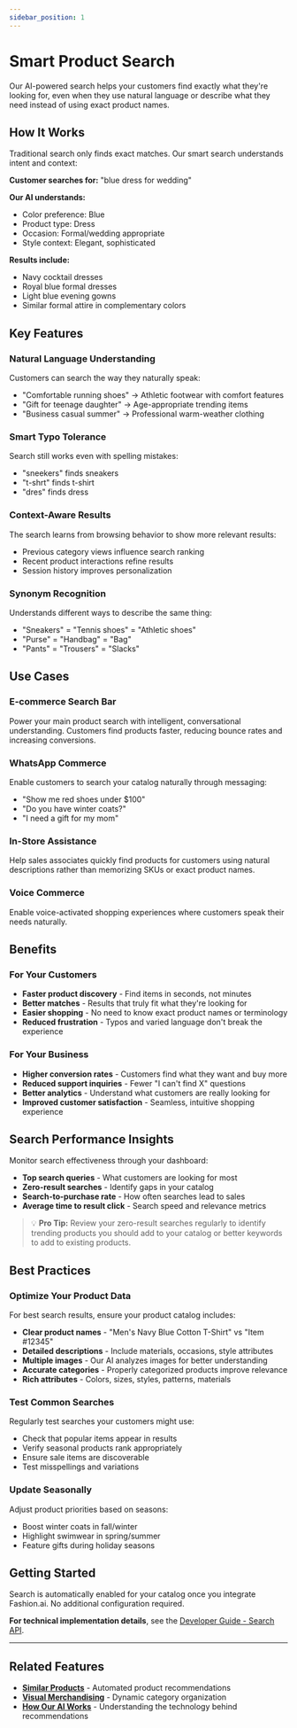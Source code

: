 ```yaml
---
sidebar_position: 1
---
```


# Smart Product Search

Our AI-powered search helps your customers find exactly what they're looking for, even when they use natural language or describe what they need instead of using exact product names.

## How It Works

Traditional search only finds exact matches. Our smart search understands intent and context:

**Customer searches for:** "blue dress for wedding"

**Our AI understands:**
- Color preference: Blue
- Product type: Dress
- Occasion: Formal/wedding appropriate
- Style context: Elegant, sophisticated

**Results include:**
- Navy cocktail dresses
- Royal blue formal dresses
- Light blue evening gowns
- Similar formal attire in complementary colors

## Key Features

### Natural Language Understanding

Customers can search the way they naturally speak:
- "Comfortable running shoes" → Athletic footwear with comfort features
- "Gift for teenage daughter" → Age-appropriate trending items
- "Business casual summer" → Professional warm-weather clothing

### Smart Typo Tolerance

Search still works even with spelling mistakes:
- "sneekers" finds sneakers
- "t-shrt" finds t-shirt
- "dres" finds dress

### Context-Aware Results

The search learns from browsing behavior to show more relevant results:
- Previous category views influence search ranking
- Recent product interactions refine results
- Session history improves personalization

### Synonym Recognition

Understands different ways to describe the same thing:
- "Sneakers" = "Tennis shoes" = "Athletic shoes"
- "Purse" = "Handbag" = "Bag"
- "Pants" = "Trousers" = "Slacks"

## Use Cases

### E-commerce Search Bar

Power your main product search with intelligent, conversational understanding. Customers find products faster, reducing bounce rates and increasing conversions.

### WhatsApp Commerce

Enable customers to search your catalog naturally through messaging:
- "Show me red shoes under $100"
- "Do you have winter coats?"
- "I need a gift for my mom"

### In-Store Assistance

Help sales associates quickly find products for customers using natural descriptions rather than memorizing SKUs or exact product names.

### Voice Commerce

Enable voice-activated shopping experiences where customers speak their needs naturally.

## Benefits

### For Your Customers

- **Faster product discovery** - Find items in seconds, not minutes
- **Better matches** - Results that truly fit what they're looking for
- **Easier shopping** - No need to know exact product names or terminology
- **Reduced frustration** - Typos and varied language don't break the experience

### For Your Business

- **Higher conversion rates** - Customers find what they want and buy more
- **Reduced support inquiries** - Fewer "I can't find X" questions
- **Better analytics** - Understand what customers are really looking for
- **Improved customer satisfaction** - Seamless, intuitive shopping experience

## Search Performance Insights

Monitor search effectiveness through your dashboard:

- **Top search queries** - What customers are looking for most
- **Zero-result searches** - Identify gaps in your catalog
- **Search-to-purchase rate** - How often searches lead to sales
- **Average time to result click** - Search speed and relevance metrics

> 💡 **Pro Tip:** Review your zero-result searches regularly to identify trending products you should add to your catalog or better keywords to add to existing products.

## Best Practices

### Optimize Your Product Data

For best search results, ensure your product catalog includes:

- **Clear product names** - "Men's Navy Blue Cotton T-Shirt" vs "Item #12345"
- **Detailed descriptions** - Include materials, occasions, style attributes
- **Multiple images** - Our AI analyzes images for better understanding
- **Accurate categories** - Properly categorized products improve relevance
- **Rich attributes** - Colors, sizes, styles, patterns, materials

### Test Common Searches

Regularly test searches your customers might use:
- Check that popular items appear in results
- Verify seasonal products rank appropriately
- Ensure sale items are discoverable
- Test misspellings and variations

### Update Seasonally

Adjust product priorities based on seasons:
- Boost winter coats in fall/winter
- Highlight swimwear in spring/summer
- Feature gifts during holiday seasons

## Getting Started

Search is automatically enabled for your catalog once you integrate Fashion.ai. No additional configuration required.

**For technical implementation details**, see the [Developer Guide - Search API](../../../developer-guide/recommendations-search/search/index.md).

---

## Related Features

- **[Similar Products](../index.md#similar-products)** - Automated product recommendations
- **[Visual Merchandising](../index.md#visual-merchandising)** - Dynamic category organization
- **[How Our AI Works](../how-our-ai-works.md)** - Understanding the technology behind recommendations
